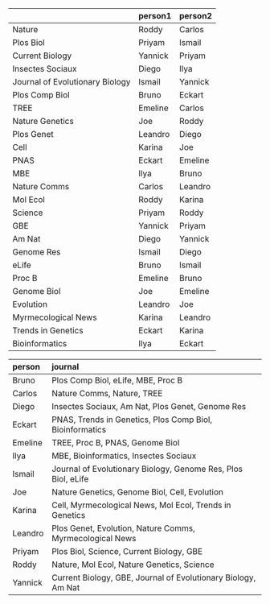 |                                |person1 |person2 |
|:-------------------------------|:-------|:-------|
|Nature                          |Roddy   |Carlos  |
|Plos Biol                       |Priyam  |Ismail  |
|Current Biology                 |Yannick |Priyam  |
|Insectes Sociaux                |Diego   |Ilya    |
|Journal of Evolutionary Biology |Ismail  |Yannick |
|Plos Comp Biol                  |Bruno   |Eckart  |
|TREE                            |Emeline |Carlos  |
|Nature Genetics                 |Joe     |Roddy   |
|Plos Genet                      |Leandro |Diego   |
|Cell                            |Karina  |Joe     |
|PNAS                            |Eckart  |Emeline |
|MBE                             |Ilya    |Bruno   |
|Nature Comms                    |Carlos  |Leandro |
|Mol Ecol                        |Roddy   |Karina  |
|Science                         |Priyam  |Roddy   |
|GBE                             |Yannick |Priyam  |
|Am Nat                          |Diego   |Yannick |
|Genome Res                      |Ismail  |Diego   |
|eLife                           |Bruno   |Ismail  |
|Proc B                          |Emeline |Bruno   |
|Genome Biol                     |Joe     |Emeline |
|Evolution                       |Leandro |Joe     |
|Myrmecological News             |Karina  |Leandro |
|Trends in Genetics              |Eckart  |Karina  |
|Bioinformatics                  |Ilya    |Eckart  |




|person  |journal                                                       |
|:-------|:-------------------------------------------------------------|
|Bruno   |Plos Comp Biol, eLife, MBE, Proc B                            |
|Carlos  |Nature Comms, Nature, TREE                                    |
|Diego   |Insectes Sociaux, Am Nat, Plos Genet, Genome Res              |
|Eckart  |PNAS, Trends in Genetics, Plos Comp Biol, Bioinformatics      |
|Emeline |TREE, Proc B, PNAS, Genome Biol                               |
|Ilya    |MBE, Bioinformatics, Insectes Sociaux                         |
|Ismail  |Journal of Evolutionary Biology, Genome Res, Plos Biol, eLife |
|Joe     |Nature Genetics, Genome Biol, Cell, Evolution                 |
|Karina  |Cell, Myrmecological News, Mol Ecol, Trends in Genetics       |
|Leandro |Plos Genet, Evolution, Nature Comms, Myrmecological News      |
|Priyam  |Plos Biol, Science, Current Biology, GBE                      |
|Roddy   |Nature, Mol Ecol, Nature Genetics, Science                    |
|Yannick |Current Biology, GBE, Journal of Evolutionary Biology, Am Nat |
